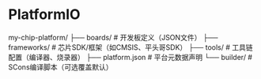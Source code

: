 # PlatformIO
my-chip-platform/
├── boards/            # 开发板定义（JSON文件）
├── frameworks/        # 芯片SDK/框架（如CMSIS、平头哥SDK）
├── tools/             # 工具链配置（编译器、烧录器）
├── platform.json      # 平台元数据声明
└── builder/           # SCons编译脚本（可选覆盖默认）